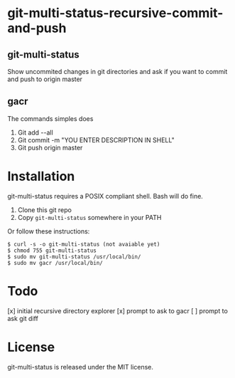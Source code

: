 git-multi-status-recursive-commit-and-push
==========

## git-multi-status
Show uncommited changes in git directories and ask if you want to commit and push to origin master

## gacr
The commands simples does
1. Git add --all
2. Git commit -m "YOU ENTER DESCRIPTION IN SHELL"
3. Git push origin master

# Installation

git-multi-status requires a POSIX compliant shell. Bash will do fine.

1. Clone this git repo
2. Copy `git-multi-status` somewhere in your PATH

Or follow these instructions:

    $ curl -s -o git-multi-status (not avaiable yet)
    $ chmod 755 git-multi-status
    $ sudo mv git-multi-status /usr/local/bin/
    $ sudo mv gacr /usr/local/bin/

# Todo

[x] initial recursive directory explorer
[x] prompt to ask to gacr
[ ] prompt to ask git diff

# License

git-multi-status is released under the MIT license.